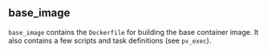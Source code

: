 ## base_image

`base_image` contains the `Dockerfile` for building the base container image.
It also contains a few scripts and task definitions (see `pv_exec`).
